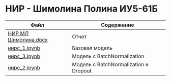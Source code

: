 # НИР - Шимолина Полина ИУ5-61Б

| Файл | Содержание |
|------|------------|
| [НИР МЛ Шимолина.docx]([https://github.com/polina-shimolina/ML/blob/main/NIR/НИР%20МЛ%20Шимолина.docx](https://github.com/polina-shimolina/ML/blob/main/NIR/НИР%20МЛ%20Шимолина.pdf) "Перейти к просмотру") | Отчет |
| [нирс_1.ipynb](https://github.com/polina-shimolina/ML/blob/main/NIR/нирс_1.ipynb "Перейти к просмотру") | Базовая модель |
| [нирс_3.ipynb](https://github.com/polina-shimolina/ML/blob/main/NIR/нирс_3.ipynb "Перейти к просмотру") | Модель с BatchNormalization |
| [нирс_2.ipynb](https://github.com/polina-shimolina/ML/blob/main/NIR/нирс_2.ipynb "Перейти к просмотру") | Модель с BatchNormalization и Dropout |

